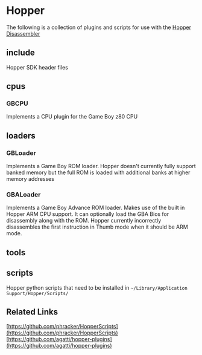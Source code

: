 # Hopper

The following is a collection of plugins and scripts for use with the [Hopper Disassembler](https://www.hopperapp.com/)

## include

Hopper SDK header files

## cpus

### GBCPU
Implements a CPU plugin for the Game Boy z80 CPU

## loaders

### GBLoader
Implements a Game Boy ROM loader. Hopper doesn't currently fully support banked memory but the full ROM is loaded with additional banks at higher memory addresses

### GBALoader
Implements a Game Boy Advance ROM loader. Makes use of the built in Hopper ARM CPU support. It can optionally load the GBA Bios for disassembly along with the ROM. Hopper currently incorrectly disassembles the first instruction in Thumb mode when it should be ARM mode.

## tools

## scripts

Hopper python scripts that need to be installed in `~/Library/Application Support/Hopper/Scripts/`

## Related Links

[https://github.com/phracker/HopperScripts](https://github.com/phracker/HopperScripts)  
[https://github.com/agatti/hopper-plugins](https://github.com/agatti/hopper-plugins)
